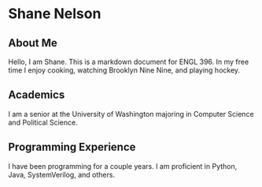 # Shane Nelson 
## About Me
Hello, I am Shane. This is a markdown document for ENGL 396. In my free time I enjoy cooking, watching Brooklyn Nine Nine, and playing hockey.

## Academics

I am a senior at the University of Washington majoring in Computer Science and Political Science.

## Programming Experience

I have been programming for a couple years. I am proficient in Python, Java, SystemVerilog, and others.
